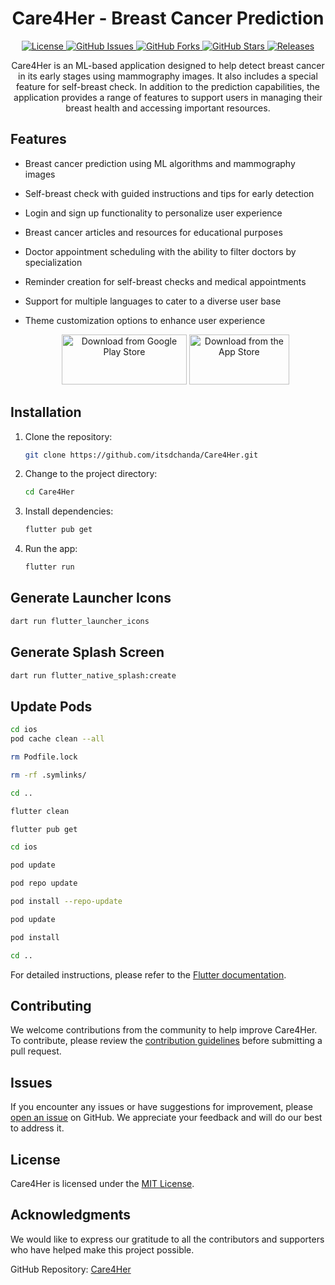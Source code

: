 <h1 align="center">Care4Her - Breast Cancer Prediction</h1>

<p align="center">
  <a href="https://github.com/itsdchanda/Care4Her/blob/master/LICENSE">
    <img src="https://img.shields.io/badge/license-MIT-blue.svg" alt="License">
  </a>
  <a href="https://github.com/itsdchanda/Care4Her/issues">
    <img src="https://img.shields.io/github/issues/itsdchanda/Care4Her.svg" alt="GitHub Issues">
  </a>
  <a href="https://github.com/itsdchanda/Care4Her/network">
    <img src="https://img.shields.io/github/forks/itsdchanda/Care4Her.svg" alt="GitHub Forks">
  </a>
  <a href="https://github.com/itsdchanda/Care4Her/stargazers">
    <img src="https://img.shields.io/github/stars/itsdchanda/Care4Her.svg" alt="GitHub Stars">
  </a>
  <a href="https://github.com/itsdchanda/Care4Her/actions/workflows/release.yml">
    <img src="https://github.com/itsdchanda/Care4Her/actions/workflows/release.yml/badge.svg" alt="Releases">
  </a>
</p>


<p align="center">
Care4Her is an ML-based application designed to help detect breast cancer in its early stages using mammography images. It also includes a special feature for self-breast check. In addition to the prediction capabilities, the application provides a range of features to support users in managing their breast health and accessing important resources.
</p>

## Features

- Breast cancer prediction using ML algorithms and mammography images
- Self-breast check with guided instructions and tips for early detection
- Login and sign up functionality to personalize user experience
- Breast cancer articles and resources for educational purposes
- Doctor appointment scheduling with the ability to filter doctors by specialization
- Reminder creation for self-breast checks and medical appointments
- Support for multiple languages to cater to a diverse user base
- Theme customization options to enhance user experience

  <p align="center">
    <a href="https://github.com/itsdchanda/Care4Her/releases/latest/download/app-release.apk"><img src="https://play.google.com/intl/en_us/badges/static/images/badges/en_badge_web_generic.png" alt="Download from Google Play Store" width="200" height="80"/></a>
    <a href="https://github.com/itsdchanda/Care4Her/releases/latest/download/app.ipa"><img src="https://developer.apple.com/app-store/marketing/guidelines/images/badge-download-on-the-app-store.svg" alt="Download from the App Store" width="160" height="80"/></a>
    </p>

## Installation

1. Clone the repository:

   ```bash
   git clone https://github.com/itsdchanda/Care4Her.git
   ```

2. Change to the project directory:

   ```bash
   cd Care4Her
   ```

3. Install dependencies:

   ```bash
   flutter pub get
   ```

4. Run the app:

   ```bash
   flutter run
   ```

## Generate Launcher Icons

   ```bash
   dart run flutter_launcher_icons
   ```

## Generate Splash Screen

   ```bash
   dart run flutter_native_splash:create
   ```

## Update Pods

   ```bash
   cd ios
   pod cache clean --all

   rm Podfile.lock

   rm -rf .symlinks/

   cd ..

   flutter clean

   flutter pub get

   cd ios

   pod update

   pod repo update

   pod install --repo-update

   pod update

   pod install

   cd ..
   ```

For detailed instructions, please refer to the [Flutter documentation](https://flutter.dev/docs/get-started/install).

## Contributing

We welcome contributions from the community to help improve Care4Her. To contribute, please review the [contribution guidelines](CONTRIBUTING.md) before submitting a pull request.

## Issues

If you encounter any issues or have suggestions for improvement, please [open an issue](https://github.com/itsdchanda/Care4Her/issues) on GitHub. We appreciate your feedback and will do our best to address it.

## License

Care4Her is licensed under the [MIT License](https://github.com/itsdchanda/Care4Her/blob/master/LICENSE).

## Acknowledgments

We would like to express our gratitude to all the contributors and supporters who have helped make this project possible.

GitHub Repository: [Care4Her](https://github.com/itsdchanda/Care4Her)
